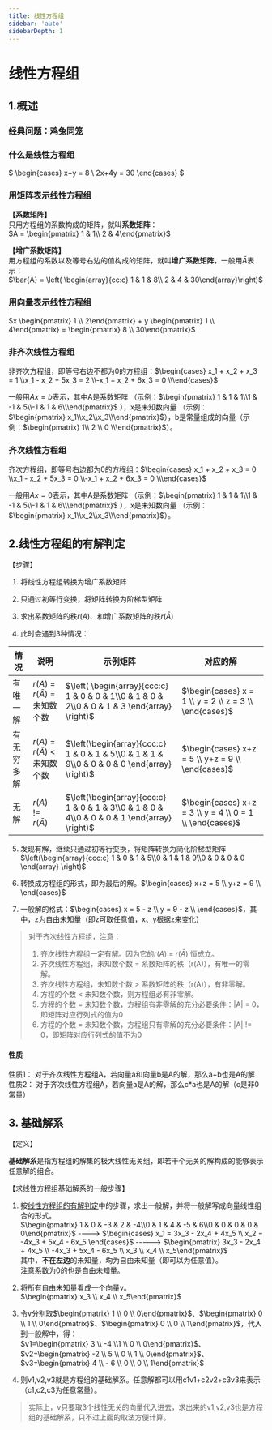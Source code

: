 ```yaml
---
title: 线性方程组
sidebar: 'auto'
sidebarDepth: 1
---
```


# 线性方程组

## 1.概述
### 经典问题：鸡兔同笼


### 什么是线性方程组

$
\begin{cases}
x+y = 8 \\
2x+4y = 30
\end{cases}
$


### 用矩阵表示线性方程组
**【系数矩阵】**  
只用方程组的系数构成的矩阵，就叫**系数矩阵**：  
$A = \begin{pmatrix} 1 & 1\\  2 & 4\end{pmatrix}$  

**【增广系数矩阵】**  
用方程组的系数以及等号右边的值构成的矩阵，就叫**增广系数矩阵**，一般用$\bar{A}$表示：  
$\bar{A} = \left( \begin{array}{cc:c} 1 & 1 & 8\\  2 & 4 & 30\end{array}\right)$  


### 用向量表示线性方程组
$x \begin{pmatrix} 1 \\ 2\end{pmatrix} + y \begin{pmatrix} 1 \\ 4\end{pmatrix} = \begin{pmatrix} 8 \\ 30\end{pmatrix}$  

### 非齐次线性方程组

非齐次方程组，即等号右边不都为0的方程组：$\begin{cases} x_1 + x_2 + x_3 = 1 \\x_1 - x_2 + 5x_3 = 2 \\-x_1 + x_2 + 6x_3 = 0 \\\end{cases}$

一般用$Ax=b$表示，其中A是系数矩阵 （示例：$\begin{pmatrix} 1 & 1 & 1\\1 & -1 & 5\\-1 & 1 & 6\\\end{pmatrix}$ ），x是未知数向量 （示例：$\begin{pmatrix} x_1\\x_2\\x_3\\\end{pmatrix}$），b是常量组成的向量（示例：$\begin{pmatrix} 1\\ 2 \\ 0 \\\end{pmatrix}$）。


### 齐次线性方程组

齐次方程组，即等号右边都为0的方程组：$\begin{cases} x_1 + x_2 + x_3 = 0 \\x_1 - x_2 + 5x_3 = 0 \\-x_1 + x_2 + 6x_3 = 0 \\\end{cases}$

一般用$Ax=0$表示，其中A是系数矩阵 （示例：$\begin{pmatrix} 1 & 1 & 1\\1 & -1 & 5\\-1 & 1 & 6\\\end{pmatrix}$ ），x是未知数向量 （示例：$\begin{pmatrix} x_1\\x_2\\x_3\\\end{pmatrix}$）。  

## 2.线性方程组的有解判定

【步骤】  
1. 将线性方程组转换为增广系数矩阵

2. 只通过初等行变换，将矩阵转换为阶梯型矩阵

3. 求出系数矩阵的秩$r(A)$、和增广系数矩阵的秩$r(\bar{A})$  

4. 此时会遇到3种情况：

| 情况     | 说明                                | 示例矩阵                                                                                          | 对应的解                                                     |
|--------|-----------------------------------|-----------------------------------------------------------------------------------------------|----------------------------------------------------------|
| 有唯一解  | $r(A)$ = $r(\bar{A})$  = 未知数个数 | $\left( \begin{array}{ccc:c} 1 & 0 & 0 & 1\\0 & 1 & 0 & 2\\0 & 0 & 1 & 3 \end{array} \right)$ | $\begin{cases} x = 1 \\ y = 2 \\ z = 3 \\ \end{cases}$   |
| 有无穷多解 | $r(A)$ = $r(\bar{A})$  < 未知数个数 | $\left(\begin{array}{ccc:c} 1 & 0 & 1 & 5\\0 & 1 & 1 & 9\\0 & 0 & 0 & 0 \end{array} \right)$  | $\begin{cases} x+z = 5 \\ y+z = 9 \\ \end{cases}$        |
| 无解     | $r(A)$ != $r(\bar{A})$            | $\left(\begin{array}{ccc:c} 1 & 0 & 1 & 3\\0 & 1 & 0 & 4\\0 & 0 & 0 & 1 \end{array} \right)$  | $\begin{cases} x+z = 3 \\ y = 4 \\ 0 = 1 \\ \end{cases}$ |


5. 发现有解，继续只通过初等行变换，将矩阵转换为简化阶梯型矩阵 $\left(\begin{array}{ccc:c} 1 & 0 & 1 & 5\\0 & 1 & 1 & 9\\0 & 0 & 0 & 0 \end{array} \right)$

6. 转换成方程组的形式，即为最后的解。$\begin{cases} x+z = 5 \\ y+z = 9 \\ \end{cases}$

7. 一般解的格式：$\begin{cases} x = 5 - z \\ y = 9 - z \\ \end{cases}$，其中，z为自由未知量（即z可取任意值，x、y根据z来变化）

> 对于齐次线性方程组，注意：
> 1. 齐次线性方程组一定有解。因为它的$r(A)$ = $r(\bar{A})$ 恒成立。
> 2. 齐次线性方程组，未知数个数 = 系数矩阵的秩（r(A)），有唯一的零解。
> 3. 齐次线性方程组，未知数个数 > 系数矩阵的秩（r(A)），有非零解。
> 4. 方程的个数 < 未知数个数，则方程组必有非零解。
> 5. 方程的个数 = 未知数个数，方程组有非零解的充分必要条件：|A| = 0，即矩阵对应行列式的值为0
> 6. 方程的个数 = 未知数个数，方程组只有零解的充分必要条件：|A| != 0，即矩阵对应行列式的值不为0

#### 性质
性质1： 对于齐次线性方程组A，若向量a和向量b是A的解，那么a+b也是A的解  
性质2： 对于齐次线性方程组A，若向量a是A的解，那么c*a也是A的解（c是非0常量）

## 3. 基础解系

【定义】  

  **基础解系**是指方程组的解集的极大线性无关组，即若干个无关的解构成的能够表示任意解的组合。  

【求线性方程组基础解系的一般步骤】  

1. 按[线性方程组的有解判定](线性方程组.md#_2-线性方程组的有解判定)中的步骤，求出一般解，并将一般解写成向量线性组合的形式。  
   $\begin{pmatrix} 1 & 0 & -3 & 2 & -4\\0 & 1 & 4 & -5 & 6\\0 & 0 & 0 & 0 & 0\end{pmatrix}$  ---->   $\begin{cases} x_1 = 3x_3 - 2x_4 + 4x_5 \\ x_2 = -4x_3 + 5x_4 - 6x_5  \end{cases}$  -----> $\begin{pmatrix} 3x_3 - 2x_4 + 4x_5 \\ -4x_3 + 5x_4 - 6x_5 \\ x_3 \\ x_4 \\ x_5\end{pmatrix}$  
   其中，**不在左边**的未知量，均为自由未知量（即可以为任意值）。  
   注意系数为0的也是自由未知量。  

2. 将所有自由未知量看成一个向量v。  
   $\begin{pmatrix} x_3 \\ x_4 \\ x_5\end{pmatrix}$  

3. 令v分别取$\begin{pmatrix} 1 \\ 0 \\ 0\end{pmatrix}$、$\begin{pmatrix} 0 \\ 1 \\ 0\end{pmatrix}$、$\begin{pmatrix} 0 \\ 0 \\ 1\end{pmatrix}$，代入到一般解中，得：  
   $v1=\begin{pmatrix} 3 \\ -4 \\1 \\ 0 \\ 0\end{pmatrix}$、$v2=\begin{pmatrix} -2 \\ 5 \\ 0 \\ 1 \\ 0\end{pmatrix}$、$v3=\begin{pmatrix} 4 \\ - 6 \\ 0 \\ 0 \\ 1\end{pmatrix}$  

4. 则v1,v2,v3就是方程组的基础解系。任意解都可以用c1v1+c2v2+c3v3来表示（c1,c2,c3为任意常量）。

> 实际上，v只要取3个线性无关的向量代入进去，求出来的v1,v2,v3也是方程组的基础解系，只不过上面的取法方便计算。
